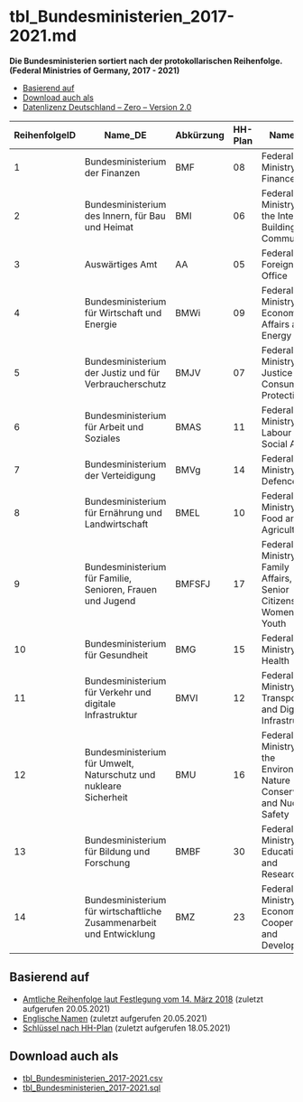 # tbl_Bundesministerien_2017-2021.md
**Die Bundesministerien sortiert nach der protokollarischen Reihenfolge. (Federal Ministries of Germany, 2017 - 2021)**

- [Basierend auf](#basierend-auf)
- [Download auch als](#download-auch-als)
- [Datenlizenz Deutschland – Zero – Version 2.0](/LICENSE.md)

| ReihenfolgeID  | Name_DE  | Abkürzung  | HH-Plan  | Name_EN  |
|:---------------| ----- | ---------  | -------  | ----- |
| 1 | Bundesministerium der Finanzen  | BMF | 08 | Federal Ministry of Finance  |
| 2 | Bundesministerium des Innern, für Bau und Heimat  | BMI | 06 | Federal Ministry of the Interior, Building and Community  |
| 3 | Auswärtiges Amt | AA | 05 | Federal Foreign Office  |
| 4 | Bundesministerium für Wirtschaft und Energie  | BMWi | 09 | Federal Ministry for Economic Affairs and Energy  |
| 5 | Bundesministerium der Justiz und für Verbraucherschutz  | BMJV | 07 | Federal Ministry of Justice and Consumer Protection  |
| 6 | Bundesministerium für Arbeit und Soziales  | BMAS | 11 | Federal Ministry of Labour and Social Affairs  |
| 7 | Bundesministerium der Verteidigung  | BMVg | 14 | Federal Ministry of Defence  |
| 8 | Bundesministerium für Ernährung und Landwirtschaft  | BMEL | 10 |  Federal Ministry of Food and Agriculture  |
| 9 | Bundesministerium für Familie, Senioren, Frauen und Jugend  | BMFSFJ | 17 | Federal Ministry for Family Affairs, Senior Citizens, Women and Youth  |
| 10 | Bundesministerium für Gesundheit  | BMG | 15 | Federal Ministry of Health  |
| 11 | Bundesministerium für Verkehr und digitale Infrastruktur  | BMVI | 12 | Federal Ministry of Transport and Digital Infrastructure  |
| 12 | Bundesministerium für Umwelt, Naturschutz und nukleare Sicherheit  | BMU | 16 | Federal Ministry for the Environment, Nature Conservation and Nuclear Safety  |
| 13 | Bundesministerium für Bildung und Forschung  | BMBF | 30 | Federal Ministry of Education and Research  |
| 14 | Bundesministerium für wirtschaftliche Zusammenarbeit und Entwicklung  | BMZ | 23 | Federal Ministry of Economic Cooperation and Development  |

## Basierend auf 
- [Amtliche Reihenfolge laut Festlegung vom 14. März 2018](https://www.protokoll-inland.de/Webs/PI/DE/rang-titulierung/amtliche-reihenfolgen/bundesministerien/liste-der-bundesministerien-node.html) (zuletzt aufgerufen 20.05.2021)
- [Englische Namen](https://www.bundesregierung.de/breg-en/federal-government/ministries/) (zuletzt aufgerufen 20.05.2021)
- [Schlüssel nach HH-Plan](https://de.wikipedia.org/wiki/Bundeshaushaltsplan_(Deutschland)) (zuletzt aufgerufen 18.05.2021)

## Download auch als
- [tbl_Bundesministerien_2017-2021.csv](tbl_Bundesministerien_2017-2021.csv)
- [tbl_Bundesministerien_2017-2021.sql](tbl_Bundesministerien_2017-2021.sql)
